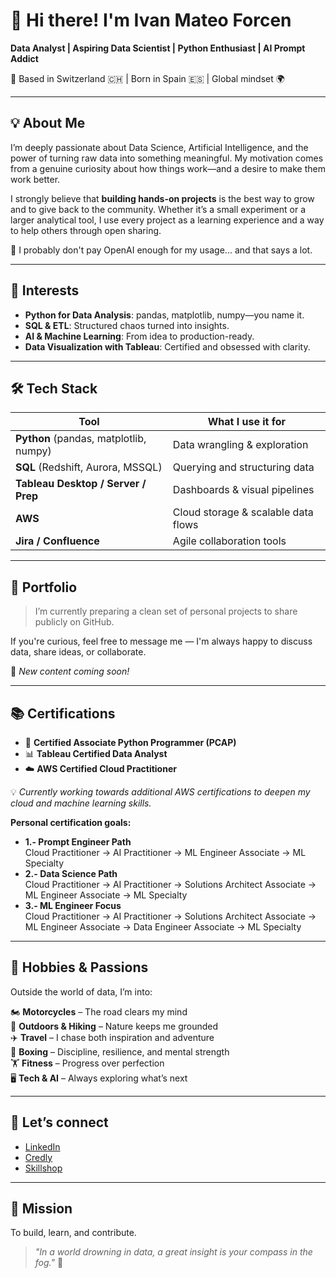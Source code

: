 # 👋 Hi there! I'm Ivan Mateo Forcen

**Data Analyst | Aspiring Data Scientist | Python Enthusiast | AI Prompt Addict**

📍 Based in Switzerland 🇨🇭 | Born in Spain 🇪🇸 | Global mindset 🌍

---

## 💡 About Me

I’m deeply passionate about Data Science, Artificial Intelligence, and the power of turning raw data into something meaningful. My motivation comes from a genuine curiosity about how things work—and a desire to make them work better.

I strongly believe that **building hands-on projects** is the best way to grow and to give back to the community. Whether it’s a small experiment or a larger analytical tool, I use every project as a learning experience and a way to help others through open sharing.

💬 I probably don't pay OpenAI enough for my usage... and that says a lot.

---

## 🧠 Interests

- **Python for Data Analysis**: pandas, matplotlib, numpy—you name it.
- **SQL & ETL**: Structured chaos turned into insights.
- **AI & Machine Learning**: From idea to production-ready.
- **Data Visualization with Tableau**: Certified and obsessed with clarity.

---

## 🛠️ Tech Stack

| Tool | What I use it for |
|------|--------------------|
| **Python** (pandas, matplotlib, numpy) | Data wrangling & exploration |
| **SQL** (Redshift, Aurora, MSSQL) | Querying and structuring data |
| **Tableau Desktop / Server / Prep** | Dashboards & visual pipelines |
| **AWS** | Cloud storage & scalable data flows |
| **Jira / Confluence** | Agile collaboration tools |

---

## 📸 Portfolio

> I’m currently preparing a clean set of personal projects to share publicly on GitHub.

If you're curious, feel free to message me — I'm always happy to discuss data, share ideas, or collaborate.

📌 *New content coming soon!*

---

## 📚 Certifications

- 🐍 **Certified Associate Python Programmer (PCAP)**
- 📊 **Tableau Certified Data Analyst**
- ☁️ **AWS Certified Cloud Practitioner**

💡 *Currently working towards additional AWS certifications to deepen my cloud and machine learning skills.*

**Personal certification goals:**

- **1.- Prompt Engineer Path**  
  Cloud Practitioner → AI Practitioner → ML Engineer Associate → ML Specialty  
- **2.- Data Science Path**  
  Cloud Practitioner → AI Practitioner → Solutions Architect Associate → ML Engineer Associate → ML Specialty  
- **3.- ML Engineer Focus**  
  Cloud Practitioner → AI Practitioner → Solutions Architect Associate → ML Engineer Associate → Data Engineer Associate → ML Specialty

---

## 💬 Hobbies & Passions

Outside the world of data, I’m into:

🏍️ **Motorcycles** – The road clears my mind  
🥾 **Outdoors & Hiking** – Nature keeps me grounded  
✈️ **Travel** – I chase both inspiration and adventure  
🥊 **Boxing** – Discipline, resilience, and mental strength  
🏋️ **Fitness** – Progress over perfection  
🖥️ **Tech & AI** – Always exploring what’s next

---

## 🔗 Let’s connect

- [LinkedIn](https://www.linkedin.com/in/ivanmatfor-datascientist)
- [Credly](https://www.credly.com/users/ivan-mateo-forcen)
- [Skillshop](https://skillshop.credential.net/profile/ivanmf891088/wallet)

---

## 🎯 Mission

To build, learn, and contribute.

> _"In a world drowning in data, a great insight is your compass in the fog."_ 🚀
